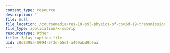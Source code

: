 ```yaml
---
content_type: resource
description: ''
file: null
file_location: /coursemedia/res-10-s95-physics-of-covid-19-transmission-fall-2020/c0d8395a59945f3db5efa469abd9b5aa_IJyboHTpBws.vtt
file_type: application/x-subrip
resourcetype: Other
title: 3play caption file
uid: c0d8395a-5994-5f3d-b5ef-a469abd9b5aa
---
```

